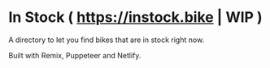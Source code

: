 # In Stock ( https://instock.bike | WIP )

A directory to let you find bikes that are in stock right now.

Built with Remix, Puppeteer and Netlify.

